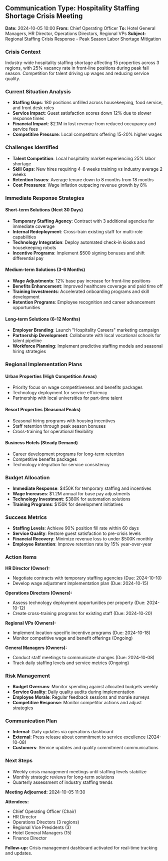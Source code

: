 ## Communication Type: Hospitality Staffing Shortage Crisis Meeting

**Date:** 2024-10-05 10:00
**From:** Chief Operating Officer
**To:** Hotel General Managers, HR Director, Operations Directors, Regional VPs
**Subject:** Regional Staffing Crisis Response - Peak Season Labor Shortage Mitigation

### Crisis Context
Industry-wide hospitality staffing shortage affecting 15 properties across 3 regions, with 25% vacancy rate in front-line positions during peak fall season. Competition for talent driving up wages and reducing service quality.

### Current Situation Analysis
- **Staffing Gaps**: 180 positions unfilled across housekeeping, food service, and front desk roles
- **Service Impact**: Guest satisfaction scores down 12% due to slower response times
- **Financial Impact**: $2.1M in lost revenue from reduced occupancy and service fees
- **Competitive Pressure**: Local competitors offering 15-20% higher wages

### Challenges Identified
- **Talent Competition**: Local hospitality market experiencing 25% labor shortage
- **Skill Gaps**: New hires requiring 4-6 weeks training vs industry average 2 weeks
- **Retention Issues**: Average tenure down to 8 months from 18 months
- **Cost Pressures**: Wage inflation outpacing revenue growth by 8%

### Immediate Response Strategies

#### Short-term Solutions (Next 30 Days)
- **Temporary Staffing Agency**: Contract with 3 additional agencies for immediate coverage
- **Internal Redeployment**: Cross-train existing staff for multi-role capabilities
- **Technology Integration**: Deploy automated check-in kiosks and housekeeping robots
- **Incentive Programs**: Implement $500 signing bonuses and shift differential pay

#### Medium-term Solutions (3-6 Months)
- **Wage Adjustments**: 12% base pay increase for front-line positions
- **Benefits Enhancement**: Improved healthcare coverage and paid time off
- **Training Investments**: Accelerated onboarding programs and skill development
- **Retention Programs**: Employee recognition and career advancement opportunities

#### Long-term Solutions (6-12 Months)
- **Employer Branding**: Launch "Hospitality Careers" marketing campaign
- **Partnership Development**: Collaborate with local vocational schools for talent pipeline
- **Workforce Planning**: Implement predictive staffing models and seasonal hiring strategies

### Regional Implementation Plans

#### Urban Properties (High Competition Areas)
- Priority focus on wage competitiveness and benefits packages
- Technology deployment for service efficiency
- Partnership with local universities for part-time talent

#### Resort Properties (Seasonal Peaks)
- Seasonal hiring programs with housing incentives
- Staff retention through peak season bonuses
- Cross-training for operational flexibility

#### Business Hotels (Steady Demand)
- Career development programs for long-term retention
- Competitive benefits packages
- Technology integration for service consistency

### Budget Allocation
- **Immediate Response**: $450K for temporary staffing and incentives
- **Wage Increases**: $1.2M annual for base pay adjustments
- **Technology Investment**: $380K for automation solutions
- **Training Programs**: $150K for development initiatives

### Success Metrics
- **Staffing Levels**: Achieve 90% position fill rate within 60 days
- **Service Quality**: Restore guest satisfaction to pre-crisis levels
- **Financial Recovery**: Minimize revenue loss to under $500K monthly
- **Employee Retention**: Improve retention rate by 15% year-over-year

### Action Items

**HR Director (Owner):**
- Negotiate contracts with temporary staffing agencies (Due: 2024-10-10)
- Develop wage adjustment implementation plan (Due: 2024-10-15)

**Operations Directors (Owners):**
- Assess technology deployment opportunities per property (Due: 2024-10-12)
- Create cross-training programs for existing staff (Due: 2024-10-20)

**Regional VPs (Owners):**
- Implement location-specific incentive programs (Due: 2024-10-18)
- Monitor competitive wage and benefit offerings (Ongoing)

**General Managers (Owners):**
- Conduct staff meetings to communicate changes (Due: 2024-10-08)
- Track daily staffing levels and service metrics (Ongoing)

### Risk Management
- **Budget Overruns**: Monitor spending against allocated budgets weekly
- **Service Quality**: Daily quality audits during implementation
- **Employee Morale**: Regular feedback sessions and morale surveys
- **Competitive Response**: Monitor competitor actions and adjust strategies

### Communication Plan
- **Internal**: Daily updates via operations dashboard
- **External**: Press release about commitment to service excellence (2024-10-08)
- **Customers**: Service updates and quality commitment communications

### Next Steps
- Weekly crisis management meetings until staffing levels stabilize
- Monthly strategic reviews for long-term solutions
- Quarterly assessment of industry staffing trends

**Meeting Adjourned:** 2024-10-05 11:30

**Attendees:**
- Chief Operating Officer (Chair)
- HR Director
- Operations Directors (3 regions)
- Regional Vice Presidents (3)
- Hotel General Managers (15)
- Finance Director

**Follow-up:** Crisis management dashboard activated for real-time tracking and updates.